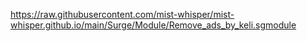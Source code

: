 https://raw.githubusercontent.com/mist-whisper/mist-whisper.github.io/main/Surge/Module/Remove_ads_by_keli.sgmodule
